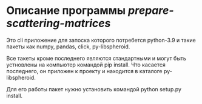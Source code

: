 # Описание программы *prepare-scattering-matrices*
Это cli приложение для запоска которого потребется python-3.9 и такие
пакеты как numpy, pandas, click, py-libspheroid.

Все такеты кроме последнего являются стандартными и могут быть
устновлены на компьютер командой  pip install. Что касается последнего,
он приложен к проекту и находится в каталоге py-libspheroid. 

Для его работы пакет нужно установить командой python setup.py install.

